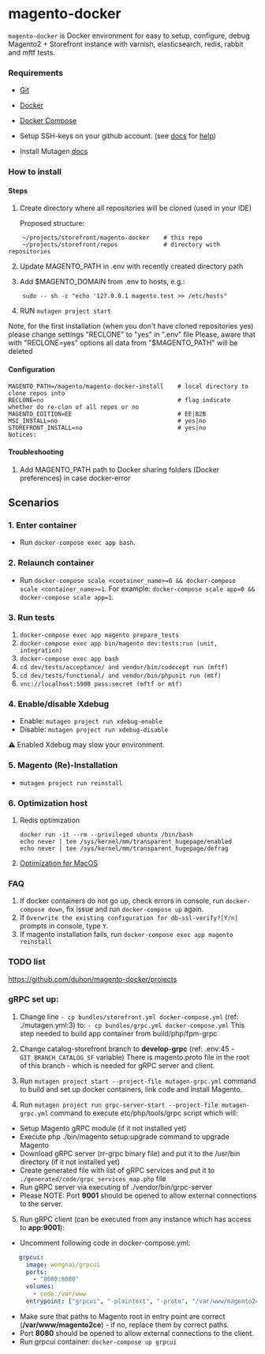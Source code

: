 # magento-docker

`magento-docker` is Docker environment for easy to setup, configure, debug Magento2 + Storefront instance with varnish, elasticsearch, redis, rabbit and mftf tests.

### Requirements

* [Git](https://git-scm.com/book/en/v2/Getting-Started-Installing-Git)
* [Docker](https://docs.docker.com/)
* [Docker Compose](https://docs.docker.com/compose/install/)
* Setup SSH-keys on your github account. (see [docs](https://help.github.com/en/github/authenticating-to-github/generating-a-new-ssh-key-and-adding-it-to-the-ssh-agent)  for [help](https://help.github.com/en/github/authenticating-to-github/adding-a-new-ssh-key-to-your-github-account))

* Install Mutagen [docs](https://mutagen.io/documentation/introduction/installation)

### How to install

#### Steps
1. Create directory where all repositories will be cloned (used in your IDE)
 
    Proposed structure:
```
    ~/projects/storefront/magento-docker    # this repo
    ~/projects/storefront/repos             # directory with repositories
```

2. Update MAGENTO_PATH in .env with recently created directory path

3. Add $MAGENTO_DOMAIN from .env to hosts, e.g.:

```
    sudo -- sh -c "echo '127.0.0.1 magento.test >> /etc/hosts"
```

4. RUN `mutagen project start`

Note, for the first installation (when you don't have cloned repositories yes) please change settings "RECLONE" to "yes" in ".env" file
Please, aware that with "RECLONE=yes" options all data from "$MAGENTO_PATH" will be deleted
#### Configuration

    MAGENTO_PATH=/magento/magento-docker-install    # local directory to clone repos into
    RECLONE=no                                      # flag indicate whether do re-clon of all repos or no
    MAGENTO_EDITION=EE                              # EE|B2B
    MSI_INSTALL=no                                  # yes|no
    STOREFRONT_INSTALL=no                           # yes|no
    Notices:

#### Troubleshooting
   1. Add MAGENTO_PATH path to Docker sharing folders (Docker preferences) in case docker-error


## Scenarios

### 1. Enter container
* Run `docker-compose exec app bash`.

### 2. Relaunch container
* Run `docker-compose scale <container_name>=0 && docker-compose scale <container_name>=1`. For example: `docker-compose scale app=0 && docker-compose scale app=1`.

### 3. Run tests

1. `docker-compose exec app magento prepare_tests`
2. `docker-compose exec app bin/magento dev:tests:run (unit, integration)`
3. `docker-compose exec app bash`
4. `cd dev/tests/acceptance/ and vendor/bin/codecept run (mftf)`
5. `cd dev/tests/functional/ and vendor/bin/phpunit run (mtf)`
6. `vnc://localhost:5900 pass:secret (mftf or mtf)`

### 4. Enable/disable Xdebug

* Enable: `mutagen project run xdebug-enable`
* Disable: `mutagen project run xdebug-disable`


:warning: Enabled Xdebug may slow your environment. 

### 5. Magento (Re)-Installation

* `mutagen project run reinstall`

### 6. Optimization host

1. Redis optimization 
    ```
    docker run -it --rm --privileged ubuntu /bin/bash
    echo never | tee /sys/kernel/mm/transparent_hugepage/enabled
    echo never | tee /sys/kernel/mm/transparent_hugepage/defrag
    ```
2. [Optimization for MacOS](https://gist.github.com/tombigel/d503800a282fcadbee14b537735d202c)

### FAQ
1. If docker containers do not go up, check errors in console, run `docker-compose down`, fix issue and run `docker-compose up` again.
2. If `Overwrite the existing configuration for db-ssl-verify?[Y/n]` prompts in console, type `Y`.
3. If magento installation fails, run `docker-compose exec app magento reinstall`

### TODO list
https://github.com/duhon/magento-docker/projects

### gRPC set up:
1. Change line  `- cp bundles/storefront.yml docker-compose.yml` (ref: ./mutagen.yml:3) to: `- cp bundles/grpc.yml docker-compose.yml`
This step needed to build app container from build/php/fpm-grpc

2. Change catalog-storefront branch to **develop-grpc** (ref: .env:45 - `GIT_BRANCH_CATALOG_SF` variable)
There is magento.proto file in the root of this branch - which is needed for gRPC server and client.

3. Run `mutagen project start --project-file mutagen-grpc.yml` command to build and set up docker containers, link code and install Magento.

4. Run `mutagen project run grpc-server-start --project-file mutagen-grpc.yml` command to execute etc/php/tools/grpc script which will:
 - Setup Magento gRPC module (if it not installed yet)
 - Execute php ./bin/magento setup:upgrade command to upgrade Magento
 - Download gRPC server (rr-grpc binary file) and put it to the /usr/bin directory (if it not installed yet)
 - Create generated file with list of gRPC services and put it to `./generated/code/grpc_services_map.php` file
 - Run gRPC server via executing of ./vendor/bin/grpc-server
 - Please NOTE: Port **9001** should be opened to allow external connections to the server.

5. Run gRPC client (can be executed from any instance which has access to **app:9001**):
 - Uncomment following code in docker-compose.yml:
 ```yaml
    grpcui:
      image: wongnai/grpcui
      ports:
        - "8080:8080"
      volumes:
        - code:/var/www
      entrypoint: ["grpcui", "-plaintext", "-proto", "/var/www/magento2ce/magento.proto", "-port", "8080", "-bind", "0.0.0.0", "-import-path", "/var/www/magento2ce", "app:9001"]
 ```
 - Make sure that paths to Magento root in entry point are correct (**/var/www/magento2ce**) - if no, replace them by correct paths.
 - Port **8080** should be opened to allow external connections to the client.
 - Run grpcui container: `docker-compose up grpcui`